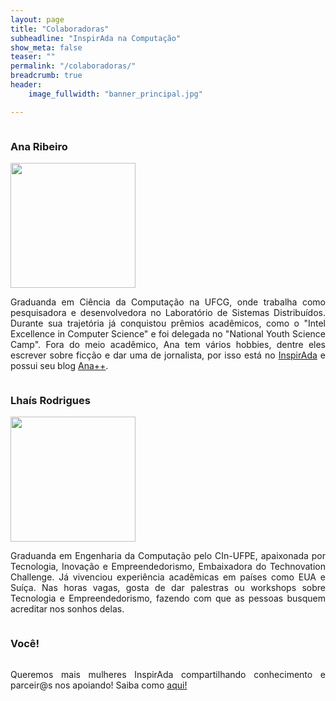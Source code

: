 ```yaml
---
layout: page
title: "Colaboradoras"
subheadline: "InspirAda na Computação"
show_meta: false
teaser: ""
permalink: "/colaboradoras/"
breadcrumb: true
header:
    image_fullwidth: "banner_principal.jpg"

---
```


<div class="show-for-large-up">
    <div class="row">
        <div class="small-12 columns">
            <h3>Ana Ribeiro</h3>
        </div><!-- /.small-12.columns -->
    </div>
  <div class="row">
    <div class="large-6 columns">
        <img src="http://inspiradanacomputacao.github.io/images/perfil_ana.jpeg" width= "200px" alt="">
      </div>
    <div class="large-6 columns">
        <p align="justify">
          Graduanda em Ciência da Computação na UFCG, onde trabalha como pesquisadora e desenvolvedora no Laboratório de Sistemas Distribuídos. Durante sua trajetória já conquistou prêmios acadêmicos, como o "Intel Excellence in Computer Science" e foi delegada no "National Youth Science Camp". Fora do meio acadêmico, Ana tem vários hobbies, dentre eles escrever sobre ficção e dar uma de jornalista, por isso está no <a href="http://inspiradanacomputacao.com/colaboradoras/" target="_blank">InspirAda</a> e possui seu blog <a href="https://blogdeviagensdeana.wordpress.com/" target="_blank">Ana++</a>.
        </p>
    </div>
  </div> 
</div>

<div class="show-for-large-up">
    <div class="row">
        <div class="small-12 columns">
            <h3>Lhaís Rodrigues</h3>
        </div><!-- /.small-12.columns -->
    </div>
  <div class="row">
    <div class="large-6 columns">
        <img src="http://inspiradanacomputacao.github.io/images/perfil_lhais.jpg" width= "200px" alt="">
      </div>
    <div class="large-6 columns">
        <p align="justify">
          Graduanda em Engenharia da Computação pelo CIn-UFPE, apaixonada por Tecnologia, Inovação e Empreendedorismo, Embaixadora do Technovation Challenge. Já vivenciou experiência acadêmicas em países como EUA e Suíça. Nas horas vagas, gosta de dar palestras ou workshops sobre Tecnologia e Empreendedorismo, fazendo com que as pessoas busquem acreditar nos sonhos delas.
        </p>
    </div>
  </div>
</div>

<div class="show-for-large-up">
    <div class="row">
        <div class="small-12 columns">
            <h3>Você!</h3>
        </div><!-- /.small-12.columns -->
    </div>
  <div class="row">
    <div class="large-6 columns">
        <img class="b30" src="http://dummyimage.com/190x150/B5509C/ffff.png&text=Sua foto!" alt="">
      </div>
    <div class="large-6 columns">
        <p align="justify">
          Queremos mais mulheres InspirAda compartilhando conhecimento e parceir@s nos apoiando! Saiba como <a href="https://inspiradanacomputacao.com/parceria-inspirada/" target="_blank">aqui!</a>
        </p>
    </div>
  </div>
</div>
